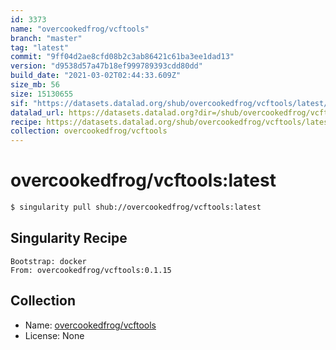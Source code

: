 ```yaml
---
id: 3373
name: "overcookedfrog/vcftools"
branch: "master"
tag: "latest"
commit: "9ff04d2ae8cfd08b2c3ab86421c61ba3ee1dad13"
version: "d9538d57a47b18ef999789393cdd80dd"
build_date: "2021-03-02T02:44:33.609Z"
size_mb: 56
size: 15130655
sif: "https://datasets.datalad.org/shub/overcookedfrog/vcftools/latest/2021-03-02-9ff04d2a-d9538d57/d9538d57a47b18ef999789393cdd80dd.simg"
datalad_url: https://datasets.datalad.org?dir=/shub/overcookedfrog/vcftools/latest/2021-03-02-9ff04d2a-d9538d57/
recipe: https://datasets.datalad.org/shub/overcookedfrog/vcftools/latest/2021-03-02-9ff04d2a-d9538d57/Singularity
collection: overcookedfrog/vcftools
---
```


# overcookedfrog/vcftools:latest

```bash
$ singularity pull shub://overcookedfrog/vcftools:latest
```

## Singularity Recipe

```singularity
Bootstrap: docker
From: overcookedfrog/vcftools:0.1.15
```

## Collection

 - Name: [overcookedfrog/vcftools](https://github.com/overcookedfrog/vcftools)
 - License: None

